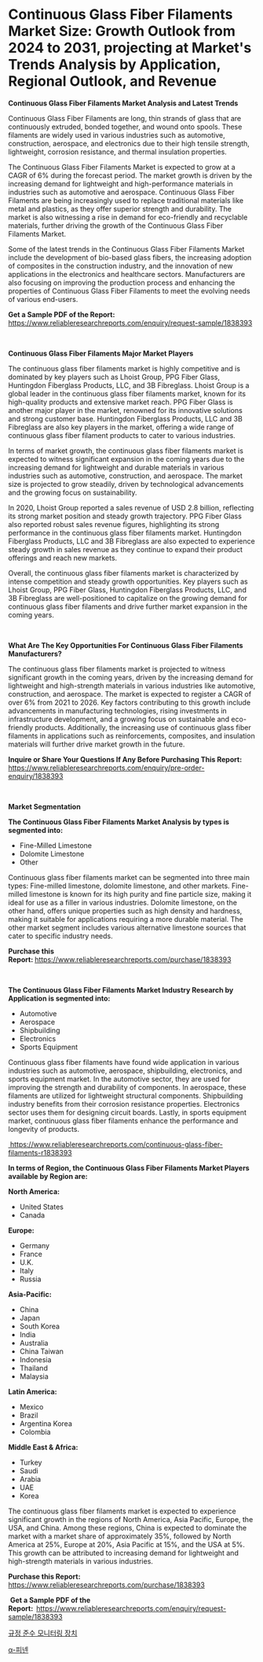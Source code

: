 <p><h1>Continuous Glass Fiber Filaments Market Size: Growth Outlook from 2024 to 2031, projecting at Market's Trends Analysis by Application, Regional Outlook, and Revenue</h1></p><p><strong>Continuous Glass Fiber Filaments Market Analysis and Latest Trends</strong></p>
<p><p>Continuous Glass Fiber Filaments are long, thin strands of glass that are continuously extruded, bonded together, and wound onto spools. These filaments are widely used in various industries such as automotive, construction, aerospace, and electronics due to their high tensile strength, lightweight, corrosion resistance, and thermal insulation properties.</p><p>The Continuous Glass Fiber Filaments Market is expected to grow at a CAGR of 6% during the forecast period. The market growth is driven by the increasing demand for lightweight and high-performance materials in industries such as automotive and aerospace. Continuous Glass Fiber Filaments are being increasingly used to replace traditional materials like metal and plastics, as they offer superior strength and durability. The market is also witnessing a rise in demand for eco-friendly and recyclable materials, further driving the growth of the Continuous Glass Fiber Filaments Market.</p><p>Some of the latest trends in the Continuous Glass Fiber Filaments Market include the development of bio-based glass fibers, the increasing adoption of composites in the construction industry, and the innovation of new applications in the electronics and healthcare sectors. Manufacturers are also focusing on improving the production process and enhancing the properties of Continuous Glass Fiber Filaments to meet the evolving needs of various end-users.</p></p>
<p><strong>Get a Sample PDF of the Report:&nbsp;</strong> <a href="https://www.reliableresearchreports.com/enquiry/request-sample/1838393">https://www.reliableresearchreports.com/enquiry/request-sample/1838393</a></p>
<p>&nbsp;</p>
<p><strong>Continuous Glass Fiber Filaments Major Market Players</strong></p>
<p><p>The continuous glass fiber filaments market is highly competitive and is dominated by key players such as Lhoist Group, PPG Fiber Glass, Huntingdon Fiberglass Products, LLC, and 3B Fibreglass. Lhoist Group is a global leader in the continuous glass fiber filaments market, known for its high-quality products and extensive market reach. PPG Fiber Glass is another major player in the market, renowned for its innovative solutions and strong customer base. Huntingdon Fiberglass Products, LLC and 3B Fibreglass are also key players in the market, offering a wide range of continuous glass fiber filament products to cater to various industries.</p><p>In terms of market growth, the continuous glass fiber filaments market is expected to witness significant expansion in the coming years due to the increasing demand for lightweight and durable materials in various industries such as automotive, construction, and aerospace. The market size is projected to grow steadily, driven by technological advancements and the growing focus on sustainability.</p><p>In 2020, Lhoist Group reported a sales revenue of USD 2.8 billion, reflecting its strong market position and steady growth trajectory. PPG Fiber Glass also reported robust sales revenue figures, highlighting its strong performance in the continuous glass fiber filaments market. Huntingdon Fiberglass Products, LLC and 3B Fibreglass are also expected to experience steady growth in sales revenue as they continue to expand their product offerings and reach new markets.</p><p>Overall, the continuous glass fiber filaments market is characterized by intense competition and steady growth opportunities. Key players such as Lhoist Group, PPG Fiber Glass, Huntingdon Fiberglass Products, LLC, and 3B Fibreglass are well-positioned to capitalize on the growing demand for continuous glass fiber filaments and drive further market expansion in the coming years.</p></p>
<p>&nbsp;</p>
<p><strong>What Are The Key Opportunities For Continuous Glass Fiber Filaments Manufacturers?</strong></p>
<p><p>The continuous glass fiber filaments market is projected to witness significant growth in the coming years, driven by the increasing demand for lightweight and high-strength materials in various industries like automotive, construction, and aerospace. The market is expected to register a CAGR of over 6% from 2021 to 2026. Key factors contributing to this growth include advancements in manufacturing technologies, rising investments in infrastructure development, and a growing focus on sustainable and eco-friendly products. Additionally, the increasing use of continuous glass fiber filaments in applications such as reinforcements, composites, and insulation materials will further drive market growth in the future.</p></p>
<p><strong>Inquire or Share Your Questions If Any Before Purchasing This Report:</strong> <a href="https://www.reliableresearchreports.com/enquiry/pre-order-enquiry/1838393">https://www.reliableresearchreports.com/enquiry/pre-order-enquiry/1838393</a></p>
<p>&nbsp;</p>
<p><strong>Market Segmentation</strong></p>
<p><strong>The Continuous Glass Fiber Filaments Market Analysis by types is segmented into:</strong></p>
<p><ul><li>Fine-Milled Limestone</li><li>Dolomite Limestone</li><li>Other</li></ul></p>
<p><p>Continuous glass fiber filaments market can be segmented into three main types: Fine-milled limestone, dolomite limestone, and other markets. Fine-milled limestone is known for its high purity and fine particle size, making it ideal for use as a filler in various industries. Dolomite limestone, on the other hand, offers unique properties such as high density and hardness, making it suitable for applications requiring a more durable material. The other market segment includes various alternative limestone sources that cater to specific industry needs.</p></p>
<p><strong>Purchase this Report:&nbsp;</strong><a href="https://www.reliableresearchreports.com/purchase/1838393">https://www.reliableresearchreports.com/purchase/1838393</a></p>
<p>&nbsp;</p>
<p><strong>The Continuous Glass Fiber Filaments Market Industry Research by Application is segmented into:</strong></p>
<p><ul><li>Automotive</li><li>Aerospace</li><li>Shipbuilding</li><li>Electronics</li><li>Sports Equipment</li></ul></p>
<p><p>Continuous glass fiber filaments have found wide application in various industries such as automotive, aerospace, shipbuilding, electronics, and sports equipment market. In the automotive sector, they are used for improving the strength and durability of components. In aerospace, these filaments are utilized for lightweight structural components. Shipbuilding industry benefits from their corrosion resistance properties. Electronics sector uses them for designing circuit boards. Lastly, in sports equipment market, continuous glass fiber filaments enhance the performance and longevity of products.</p></p>
<p><a href="https://www.reliableresearchreports.com/continuous-glass-fiber-filaments-r1838393">&nbsp;https://www.reliableresearchreports.com/continuous-glass-fiber-filaments-r1838393</a></p>
<p><strong>In terms of Region, the Continuous Glass Fiber Filaments Market Players available by Region are:</strong></p>
<p>
    <p> <strong> North America: </strong>
        <ul>
            <li>United States</li>
            <li>Canada</li>
        </ul>
        </p> 
    <p> <strong> Europe: </strong>
        <ul>
            <li>Germany</li>
            <li>France</li>
            <li>U.K.</li>
            <li>Italy</li>
            <li>Russia</li>
        </ul>
        </p> 
    <p> <strong> Asia-Pacific: </strong>
        <ul>
            <li>China</li>
            <li>Japan</li>
            <li>South Korea</li>
            <li>India</li>
            <li>Australia</li>
            <li>China Taiwan</li>
            <li>Indonesia</li>
            <li>Thailand</li>
            <li>Malaysia</li>
        </ul>
        </p> 
    <p> <strong> Latin America: </strong>
        <ul>
            <li>Mexico</li>
            <li>Brazil</li>
            <li>Argentina Korea</li>
            <li>Colombia</li>
        </ul>
        </p> 
    <p> <strong> Middle East & Africa: </strong>
        <ul>
            <li>Turkey</li>
            <li>Saudi</li>
            <li>Arabia</li>
            <li>UAE</li>
            <li>Korea</li>
        </ul>
    </p>
    </p>
<p><p>The continuous glass fiber filaments market is expected to experience significant growth in the regions of North America, Asia Pacific, Europe, the USA, and China. Among these regions, China is expected to dominate the market with a market share of approximately 35%, followed by North America at 25%, Europe at 20%, Asia Pacific at 15%, and the USA at 5%. This growth can be attributed to increasing demand for lightweight and high-strength materials in various industries.</p></p>
<p><strong>Purchase this Report: </strong><a href="https://www.reliableresearchreports.com/purchase/1838393">https://www.reliableresearchreports.com/purchase/1838393</a></p>
<p>&nbsp;<strong>Get a Sample PDF of the Report:&nbsp;&nbsp;</strong><a href="https://www.reliableresearchreports.com/enquiry/request-sample/1838393">https://www.reliableresearchreports.com/enquiry/request-sample/1838393</a></p>
<p><strong></strong></p>
<p><p><a href="https://github.com/apple8975768/Market-Research-Report-List-1/blob/main/5361790144248.md">규정 준수 모니터링 장치</a></p><p><a href="https://medium.com/@stanleylyittle554467/%EC%95%8C%ED%8C%8C-%ED%94%BC%EB%84%A8-%EC%8B%9C%EC%9E%A5-%EC%A0%90%EC%9C%A0%EC%9C%A8-%EA%B7%9C%EB%AA%A8-%ED%8A%B8%EB%A0%8C%EB%93%9C-%EC%82%B0%EC%97%85-%EB%B6%84%EC%84%9D-%EB%B3%B4%EA%B3%A0%EC%84%9C-%EC%9D%91%EC%9A%A9-%EB%B6%84%EC%95%BC%EB%B3%84-%EC%95%84%EB%A1%9C%EB%A7%88-%EC%BC%80%EB%AF%B8%EC%BB%AC-%EC%A0%91%EC%B0%A9%EC%A0%9C-%EB%B0%8F-%ED%83%80%EC%9D%B4%EC%96%B4-%EC%88%98%EC%A7%80-%EC%9A%A9%EC%A0%9C-%EB%B0%8F-%ED%81%B4%EB%A6%AC%EB%84%88-%EA%B8%B0%ED%83%80-%EC%9C%A0%ED%98%95%EB%B3%84-95-%EC%9D%B4%EC%83%81-95-7201ffc65909">α-피넨</a></p></p>